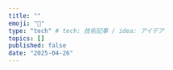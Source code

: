 ```yaml
---
title: ""
emoji: "👋"
type: "tech" # tech: 技術記事 / idea: アイデア
topics: []
published: false
date: "2025-04-26"
---
```

